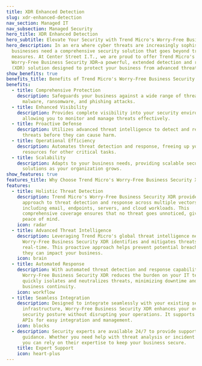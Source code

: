 ```yaml
---
title: XDR Enhanced Detection
slug: xdr-enhanced-detection
nav_section: Managed IT
nav_subsection: Managed Security
hero_title: XDR Enhanced Detection
hero_subtitle: Elevate Your Security with Trend Micro's Worry-Free Business Security XDR
hero_description: In an era where cyber threats are increasingly sophisticated,
  businesses need a comprehensive security solution that goes beyond traditional
  measures. At Center Street I.T., we are proud to offer Trend Micro's
  Worry-Free Business Security XDR—a powerful, extended detection and response
  (XDR) solution designed to protect your business from advanced threats.
show_benefits: true
benefits_title: Benefits of Trend Micro's Worry-Free Business Security XDR?
benefits:
  - title: Comprehensive Protection
    description: Safeguards your business against a wide range of threats, including
      malware, ransomware, and phishing attacks.
  - title: Enhanced Visibility
    description: Provides complete visibility into your security environment,
      allowing you to monitor and manage threats effectively.
  - title: Proactive Defense
    description: Utilizes advanced threat intelligence to detect and respond to
      threats before they can cause harm.
  - title: Operational Efficiency
    description: Automates threat detection and response, freeing up your IT
      resources for other critical tasks.
  - title: Scalability
    description: Adapts to your business needs, providing scalable security
      solutions as your organization grows.
show_features: true
features_title: Why Choose Trend Micro's Worry-Free Business Security XDR?
features:
  - title: Holistic Threat Detection
    description: Trend Micro's Worry-Free Business Security XDR provides a unified
      approach to threat detection and response across multiple vectors,
      including email, endpoints, servers, and cloud workloads. This
      comprehensive coverage ensures that no threat goes unnoticed, giving you
      peace of mind.
    icon: radar
  - title: Advanced Threat Intelligence
    description: Leveraging Trend Micro's global threat intelligence network,
      Worry-Free Business Security XDR identifies and mitigates threats in
      real-time. This proactive approach helps prevent potential breaches before
      they can impact your business.
    icon: brain
  - title: Automated Response
    description: With automated threat detection and response capabilities,
      Worry-Free Business Security XDR reduces the burden on your IT team. It
      quickly isolates and neutralizes threats, minimizing downtime and ensuring
      business continuity.
    icon: workflow
  - title: Seamless Integration
    description: Designed to integrate seamlessly with your existing security
      infrastructure, Worry-Free Business Security XDR enhances your overall
      security posture without disrupting your operations. It supports various
      APIs for easy integration and management.
    icon: blocks
  - description: Security experts are available 24/7 to provide support and
      guidance. Whether you need help with threat analysis or incident response,
      you can rely on their expertise to keep your business secure.
    title: Expert Support
    icon: heart-plus
---
```

